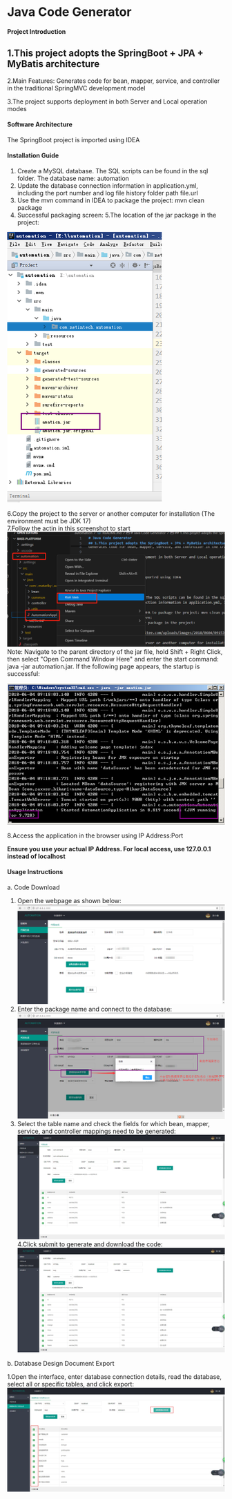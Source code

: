 # Java Code Generator

#### Project Introduction

## 1.This project adopts the SpringBoot + JPA + MyBatis architecture

2.Main Features:
Generates code for bean, mapper, service, and controller in the traditional SpringMVC development model

3.The project supports deployment in both Server and Local operation modes

#### Software Architecture

The SpringBoot project is imported using IDEA

#### Installation Guide

1. Create a MySQL database. The SQL scripts can be found in the sql folder. The database name: automation
2. Update the database connection information in application.yml, including the port number and log file history folder path file.url
3. Use the mvn command in IDEA to package the project: mvn clean package
4. Successful packaging screen:
   5.The location of the jar package in the project:

![输入 Image 说明](091539_b5066fb2_424304.png)

6.Copy the project to the server or another computer for installation (The environment must be JDK 17)<br> 7.Follow the actin in this screenshot to start
![输入 Image 说明](start.png)
Note: Navigate to the parent directory of the jar file, hold Shift + Right Click, then select "Open Command Window Here" and enter the start command: java -jar automation.jar. If the following page appears, the startup is successful:

![输入 Image 说明](092022_146c2dc3_424304.png)

8.Access the application in the browser using IP Address:Port

**Ensure you use your actual IP Address. For local access, use 127.0.0.1 instead of localhost**

#### Usage Instructions

a. Code Download

1. Open the webpage as shown below:
   ![输入 Image 说明](092306_5dc77fc0_424304.png)
2. Enter the package name and connect to the database:
   ![输入 Image 说明](092606_71d87a43_424304.png)
3. Select the table name and check the fields for which bean, mapper, service, and controller mappings need to be generated:
   ![输入 Image 说明](093031_aab2f72f_424304.png) <br>4.Click submit to generate and download the code:
   ![输入 Image 说明](093524_11d879b5_424304.png)

b. Database Design Document Export

1.Open the interface, enter database connection details, read the database, select all or specific tables, and click export:
![输入 Image 说明](093805_3aa9fe94_424304.png "屏幕截图.png")

